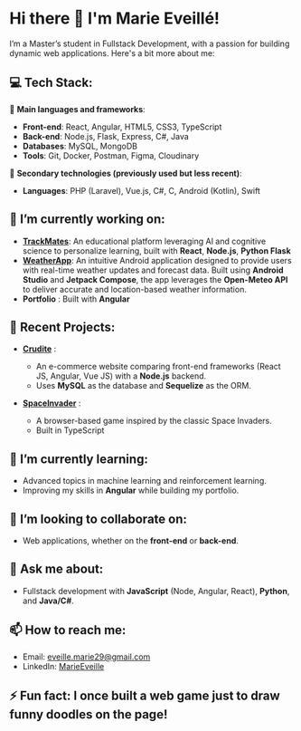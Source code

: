 # Hi there 👋 I'm Marie Eveillé!

I’m a Master’s student in Fullstack Development, with a passion for building dynamic web applications. Here's a bit more about me:

## 💻 Tech Stack:

🔹 **Main languages and frameworks**:
- **Front-end**: React, Angular, HTML5, CSS3, TypeScript
- **Back-end**: Node.js, Flask, Express, C#, Java
- **Databases**: MySQL, MongoDB
- **Tools**: Git, Docker, Postman, Figma, Cloudinary

🔸 **Secondary technologies (previously used but less recent)**:
- **Languages**: PHP (Laravel), Vue.js, C#, C, Android (Kotlin), Swift

    
## 🔭 I’m currently working on:
  - **[TrackMates](https://github.com/MarieEveille/Trackmates)**: An educational platform leveraging AI and cognitive science to personalize learning, built with **React**, **Node.js**, **Python Flask**
  - **[WeatherApp](https://github.com/MarieEveille/WeatherApp)**: An intuitive Android application designed to provide users with real-time weather updates and forecast data. Built using **Android Studio** and **Jetpack Compose**, the app leverages the **Open-Meteo API** to deliver accurate and location-based weather information.
  - **Portfolio** : Built with **Angular**

## 📂 Recent Projects:

- **[Crudite](https://github.com/thomasGarau/Crudite)** :
  - An e-commerce website comparing front-end frameworks (React JS, Angular, Vue JS) with a **Node.js** backend.
  - Uses **MySQL** as the database and **Sequelize** as the ORM.

- **[SpaceInvader](https://github.com/MarieEveille/SpaceInvader)** :
  - A browser-based game inspired by the classic Space Invaders.
  - Built in TypeScript


## 🌱 I’m currently learning: 
  - Advanced topics in machine learning and reinforcement learning.
  - Improving my skills in **Angular** while building my portfolio.

## 👯 I’m looking to collaborate on:
  - Web applications, whether on the **front-end** or **back-end**.

## 💬 Ask me about:
  - Fullstack development with **JavaScript** (Node, Angular, React), **Python**, and **Java/C#**.

## 📫 How to reach me:
  - Email: [eveille.marie29@gmail.com](mailto:eveille.marie29@gmail.com)
  - LinkedIn: [MarieEveille](https://www.linkedin.com/in/marie-eveill%C3%A9-5401a0202/)

## ⚡ Fun fact: I once built a web game just to draw funny doodles on the page!
